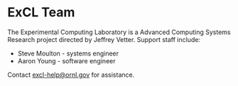 # ExCL Team

The Experimental Computing Laboratory is a Advanced Computing Systems Research project directed by Jeffrey Vetter. Support staff include:

* Steve Moulton - systems engineer
* Aaron Young - software engineer

Contact [excl-help@ornl.gov](mailto:excl-help@ornl.gov) for assistance.

